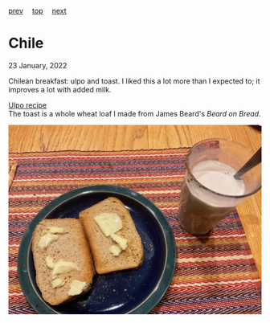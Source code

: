 [prev](chad.md)&emsp;
[top](../index.md)&emsp;
[next](china.md)
# Chile
23 January, 2022


Chilean breakfast: ulpo and toast. I liked this a lot more than I
expected to; it improves a lot with added milk.

[Ulpo recipe](https://www.chileanfoodandgarden.com/ulpo-chilean-recipe/)<br>
The toast is a whole wheat loaf I made from James Beard's _Beard on Bread_.

![Chilean breakfast](images/chile.jpeg)
